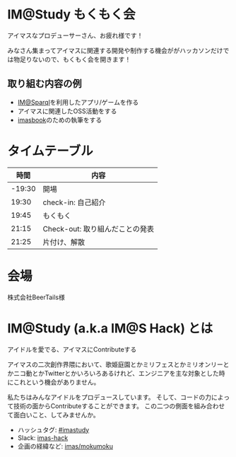 # IM@Study もくもく会

アイマスなプロデューサーさん、お疲れ様です！

みなさん集まってアイマスに関連する開発や制作する機会ががハッカソンだけでは物足りないので、もくもく会を開きます！

## 取り組む内容の例

- [IM@Sparql](https://sparql.crssnky.xyz/imas/)を利用したアプリ/ゲームを作る
- アイマスに関連したOSS活動をする
- [imasbook](https://github.com/imas/imasbook)のための執筆をする

# タイムテーブル

| 時間   | 内容                            |
| ------ | ------------------------------- |
| -19:30 | 開場                            |
| 19:30  | check-in: 自己紹介              |
| 19:45  | もくもく                        |
| 21:15  | Check-out: 取り組んだことの発表 |
| 21:25  | 片付け、解散                    |

# 会場

株式会社BeerTails様

# IM@Study (a.k.a IM@S Hack) とは

アイドルを愛でる、アイマスにContributeする

アイマスの二次創作界隈において、歌姫庭園とかミリフェスとかミリオンリーとかニコ動とかTwitterとかいろいろあるけれど、エンジニアを主な対象とした時にこれという機会がありません。

私たちはみんなアイドルをプロデュースしています。 そして、コードの力によって技術の面からContributeすることができます。 この二つの側面を組み合わせて面白いこと、してみませんか。

- ハッシュタグ: [\#imastudy](https://twitter.com/hashtag/imastudy?src=hash)
- Slack: [imas-hack](https://imas-hack.herokuapp.com)
- 企画の経緯など: [imas/mokumoku](https://github.com/imas/mokumoku)

